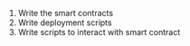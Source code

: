 1. Write the smart contracts
2. Write deployment scripts
3. Write scripts to interact with smart contract
